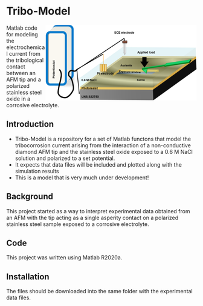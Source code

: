 # Tribo-Model
<img src = "https://github.com/sap8b/Tribo-Model/blob/master/Exp Setup Diagram.png" align = "right" width = "400" height = "200">
Matlab code for modeling the electrochemical current from the tribological contact between an AFM tip and a polarized stainless steel oxide in a corrosive electrolyte.

## Introduction
* Tribo-Model is a repository for a set of Matlab functons that model the tribocorrosion current arising from the interaction of a non-conductive diamond AFM tip and the stainless steel oxide exposed to a 0.6 M NaCl solution and polarized to a set potential.    
* It expects that data files will be included and plotted along with the simulation results
* This is a model that is very much under development! 

## Background
This project started as a way to interpret experimental data obtained from an AFM with the tip acting as a single asperity contact on a polarized stainless steel sample exposed to a corrosive electrolyte.

## Code
This project was written using Matlab R2020a. 

## Installation
The files should be downloaded into the same folder with the experimental data files.
